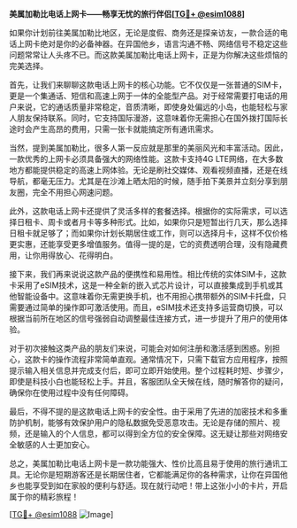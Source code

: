 **美属加勒比电话上网卡——畅享无忧的旅行伴侣[[TG💪+ @esim1088](https://t.me/s/esim1088)]**

如果你计划前往美属加勒比地区，无论是度假、商务还是探亲访友，一款合适的电话上网卡绝对是你的必备神器。在异国他乡，语言沟通不畅、网络信号不稳定这些问题常常让人头疼不已。而这款美属加勒比电话上网卡，正是为你解决这些烦恼的完美选择。

首先，让我们来聊聊这款电话上网卡的核心功能。它不仅仅是一张普通的SIM卡，更是一个集通话、短信和高速上网于一体的全能型产品。对于经常需要打电话的用户来说，它的通话质量非常稳定，音质清晰，即使身处偏远的小岛，也能轻松与家人朋友保持联系。同时，它支持国际漫游，这意味着你无需担心在国外拨打国际长途时会产生高昂的费用，只需一张卡就能搞定所有通讯需求。

当然，提到美属加勒比，很多人第一反应就是那里的美丽风光和丰富活动。因此，一款优秀的上网卡必须具备强大的网络性能。这款卡支持4G LTE网络，在大多数地方都能提供稳定的高速上网体验。无论是刷社交媒体、观看视频直播，还是在线导航，都毫无压力。尤其是在沙滩上晒太阳的时候，随手拍下美景并立刻分享到朋友圈，完全不用担心网速问题。

此外，这款电话上网卡还提供了灵活多样的套餐选择。根据你的实际需求，可以选择日租卡、周卡或者月卡等多种形式。比如，如果你只是短暂出行几天，那么选择日租卡就足够了；而如果你计划长期居住或工作，则可以选择月卡，这样不仅价格更实惠，还能享受更多增值服务。值得一提的是，它的资费透明合理，没有隐藏费用，让你用得放心、花得明白。

接下来，我们再来说说这款产品的便携性和易用性。相比传统的实体SIM卡，这款卡采用了eSIM技术，这是一种全新的嵌入式芯片设计，可以直接集成到手机或其他智能设备中。这意味着你无需更换手机，也不用担心携带额外的SIM卡托盘，只需要通过简单的操作即可激活使用。而且，eSIM技术还支持多运营商切换，可以根据当前所在地区的信号强弱自动调整最佳连接方式，进一步提升了用户的使用体验。

对于初次接触这类产品的朋友们来说，可能会对如何注册和激活感到困惑。别担心，这款卡的操作流程非常简单直观。通常情况下，只需下载官方应用程序，按照提示输入相关信息并完成支付后，即可立即开始使用。整个过程耗时短、步骤少，即使是科技小白也能轻松上手。并且，客服团队全天候在线，随时解答你的疑问，确保你在使用过程中没有任何障碍。

最后，不得不提的是这款电话上网卡的安全性。由于采用了先进的加密技术和多重防护机制，能够有效保护用户的隐私数据免受恶意攻击。无论是存储的照片、视频，还是输入的个人信息，都可以得到全方位的安全保障。这无疑让那些对网络安全敏感的人士更加安心。

总之，美属加勒比电话上网卡是一款功能强大、性价比高且易于使用的旅行通讯工具。无论你是短期游客还是长期居住者，它都能满足你的各种需求，让你在异国他乡也能享受到如在家般的便利与舒适。现在就行动吧！带上这张小小的卡片，开启属于你的精彩旅程！

[[TG💪+ @esim1088](https://t.me/s/esim1088) ![Image](https://i.postimg.cc/4NQfJmqS/Snipaste-2025-05-13-00-14-12.png)]
